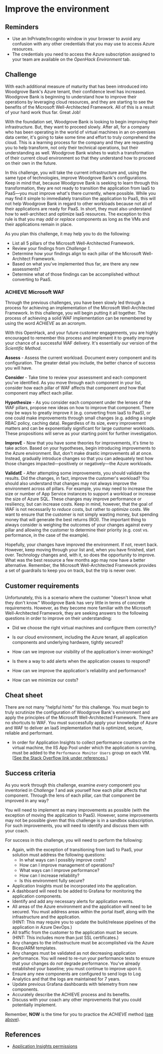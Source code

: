 # Improve the environment

## Reminders
* Use an InPrivate/Incognito window in your browser to avoid any confusion with any other credentials that you may use to access Azure resources.
* The credentials you need to access the Azure subscription assigned to your team are available on the _OpenHack Environment_ tab.

## Challenge
With each additional measure of maturity that has been introduced into Woodgrove Bank's Azure tenant, their confidence level has increased. Woodgrove Bank is beginning to understand how to improve their operations by leveraging cloud resources, and they are starting to see the benefits of the Microsoft Well-Architected Framework. All of this is a result of your hard work thus far. Great Job!

With the foundation set, Woodgrove Bank is looking to begin improving their infrastructure. But, they want to proceed slowly. After all, for a company who has been operating in the world of virtual machines in an on-premises data center, it's going to take some time and effort to truly comprehend the cloud. This is a learning process for the company and they are requesting you to help transform, not only their technical operations, but their understanding as well. Woodgrove Bank wishes to watch a transformation of their current cloud environment so that they understand how to proceed on their own in the future.

In this challenge, you will take the current infrastructure and, using the same type of technologies, improve Woodgrove Bank's configurations. Keep in mind that, because Woodgrove Bank is seeking to learn through this transformation, they are not ready to transition the application from IaaS to PaaS&mdash;you must improve what's there currently, where possible. While you may find it simple to immediately transition the application to PaaS, this will not help Woodgrove Bank in regard to other workloads because not all of their applications are ready for PaaS. In short, they must also understand how to well-architect and optimize IaaS resources. The exception to this rule is that you may _add_ or _replace_ components as long as the VMs and their applications remain in place.

As you plan this challenge, it may help you to do the following:
* List all 5 pillars of the Microsoft Well-Architected Framework.
* Review your findings from _Challenge 1_.
* Determine how your findings align to each pillar of the Microsoft Well-Architect Framework.
* Based on what you've implemented thus far, are there any new assessments?
* Determine what of those findings can be accomplished without converting to PaaS.

### ACHIEVE Microsoft WAF
Through the previous challenges, you have been slowly led through a process for achieving an implementation of the Microsoft Well-Architected Framework. In this challenge, you will begin putting it all together. The process of achieving a solid WAF implementation can be remembered by using the word _ACHIEVE_ as an acronym.

With this OpenHack, and your future customer engagements, you are highly encouraged to remember this process and implement it to greatly improve your chance of a successful WAF delivery. It's essentially our version of the _Scientific Method_.

**Assess** - Assess the current workload. Document every component and its configuration. The greater detail you include, the better chance of success you will have.

**Consider** - Take time to review your assessment and each component you've identified. As you move through each component in your list, consider how each pillar of WAF affects that component _and_ how that component may affect each pillar.

**Hypothesize** - As you consider each component under the lenses of the WAF pillars, propose new ideas on how to improve that component. There may be ways to greatly improve it (e.g. converting from IaaS to PaaS), or one could make improvements through small changes (e.g. adding a single RBAC policy, caching data). Regardless of its size, every improvement matters and can be exponentially significant for large customer workloads. These propositions will serve as your starting point for further investigation.

**ImprovE** - Now that you have some theories for improvements, it's time to take action. Based on your hypotheses, begin introducing improvements to the Azure environment. But, don't make drastic improvements all at once. Instead, gradually introduce changes so that you can adequately test how those changes impacted&mdash;positively or negatively&mdash;the Azure workloads.

**ValidatE** - After attempting some improvements, you should validate the results. Did the changes, in fact, improve the customer's workload? You should also understand that changes may not always improve the environment across _all_ pillars. For example, you may need to increase the size or number of App Service instances to support a workload or increase the size of Azure SQL. These changes may improve performance or resiliency, but can increase costs. Keep in mind, however, that the goal of WAF is not necessarily to _reduce_ costs, but rather to _optimize_ costs. We want to ensure that the customer is not simply wasting money, but spending money that will generate the best returns (ROI). The important thing to always consider is weighing the outcomes of your changes against every pillar and allowing the customer to determine their priority (e.g. cost vs. performance, in the case of the example).

Hopefully, your changes have improved the environment. If not, revert back. However, keep moving through your list and, when you have finished, start over. Technology changes and, with it, so does the opportunity to improve. What was the best resource a few months ago may now have a better alternative. Remember, the Microsoft Well-Architected Framework provides a set of guardrails to keep you on track, but the trip is never over.

## Customer requirements
Unfortunately, this is a scenario where the customer "doesn't know what they don't know." Woodgrove Bank has very little in terms of concrete requirements. However, as they become more familiar with the Microsoft Well-Architected Framework, they are seeking answers to the following questions in order to improve on their understanding:

* Did we choose the right virtual machines and configure them correctly?

* Is our cloud environment, including the Azure tenant, all application components and underlying hardware, tightly secured? 

* How can we improve our visibility of the application's inner-workings?

* Is there a way to add alerts when the application ceases to respond?

* How can we improve the application's reliability and performance?

* How can we minimize our costs?

## Cheat sheet
There are not many "helpful hints" for this challenge. You must begin to truly scrutinize the configuration of Woodgrove Bank's environment and apply the principles of the Microsoft Well-Architected Framework. There are no shortcuts to WAF. You must successfully apply your knowledge of Azure and WAF to deliver an IaaS implementation that is optimized, secure, reliable and performant.

* In order for Application Insights to collect performance counters on the virtual machine, the IIS App Pool under which the application is running, must be added to the `Performance Monitor Users` group on each VM. \[[See the Stack Overflow link under references.](#references)\]

## Success criteria
As you work through this challenge, examine _every_ component you inventoried in _Challenge 1_ and ask yourself how each pillar affects that component. Through the lens of each pillar, can that component be improved in any way? 

You will need to implement as many improvements as possible (with the exception of moving the application to PaaS). However, some improvements may not be possible given that this challenge is in a sandbox subscription. For such improvements, you will need to identify and discuss them with your coach.

For success in this challenge, you will need to perform the following:
* Again, with the exception of transitioning from IaaS to PaaS, your solution must address the following questions:
  * In what ways can I possibly improve costs?
  * How can I improve management of operations?
  * What ways can I improve performance?
  * How can I increase reliability?
  * Is this environment fully secure?
* Application Insights must be incorporated into the application.
* A dashboard will need to be added to Grafana for monitoring the application components.
* Identify and add any necessary alerts for application events.
* All areas of the Azure environment and the application will need to be secured. You must address areas within the portal itself, along with the infrastructure and the application.   
(HINT: This may require you to update the build/release pipelines of the application in Azure DevOps.)
* All traffic from the customer to the application must be secure.  
(HINT: This includes more than just SSL certificates.)
* Any changes to the infrastructure must be accomplished via the Azure Bicep/ARM templates.
* Any changes must be validated as not decreasing application performance. You will need to re-run your performance tests to ensure that your changes do _not_ degrade performance. You've already established your baseline; you must continue to improve upon it.
* Ensure any new components are configured to send logs to Log Analytics and that the logs are maintained for 7 years.
* Update previous Grafana dashboards with telemetry from new components.
* Accurately describe the ACHIEVE process and its benefits. 
* Discuss with your coach any other improvements that you could potentially implement.

Remember, **NOW** is the time for you to practice the _ACHIEVE_ method ([see above](#achieve-microsoft-waf)).

## References
* <a href="https://stackoverflow.com/questions/44124901/application-insight-monitor-doesnt-send-data-to-portal-due-to-insufficient-perm" target="_blank">Application Insights permissions</a>